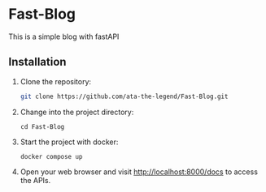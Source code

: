 # Fast-Blog
This is a simple blog with fastAPI

## Installation

1. Clone the repository:

   ```bash
   git clone https://github.com/ata-the-legend/Fast-Blog.git
2. Change into the project directory:

   ```
   cd Fast-Blog
4. Start the project with docker:

    ```
    docker compose up
7. Open your web browser and visit <http://localhost:8000/docs> to access the APIs.